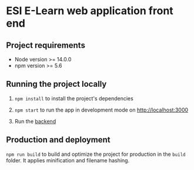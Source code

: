 # ESI E-Learn web application front end

## Project requirements

- Node version >= 14.0.0
- npm version >= 5.6

## Running the project locally

1. `npm install` to install the project's dependencies

2. `npm start` to run the app in development mode on [http://localhost:3000](http://localhost:3000)

3. Run the [backend](https://github.com/errros/ESI-E-Learning)

## Production and deployment

`npm run build` to build and optimize the project for production in the `build` folder. It applies minification and filename hashing.
